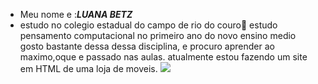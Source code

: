 -  Meu  nome  e :***LUANA BETZ***
-  estudo no colegio estadual do campo de rio do couro🙂
 estudo pensamento computacional no primeiro ano do novo ensino medio
gosto bastante dessa dessa disciplina, e procuro aprender ao  maximo,oque e passado nas aulas.
atualmente estou fazendo um site  em HTML de uma loja de moveis.
 [](https://github.com/lu4n41609/betz-moveis.git)
![](https://monterre.com.br/app/uploads/2017/11/138431-mais-conforto-e-elegancia-confira-x-dicas-de-moveis-planejados-para-seu-ape.jpg)
